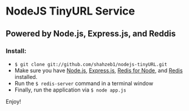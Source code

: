 # NodeJS TinyURL Service
##  Powered by Node.js, Express.js, and Reddis

### Install:
-   `$ git clone git://github.com/shahzeb1/nodejs-tinyURL.git`
-   Make sure you have [Node.js](http://nodejs.org/), [Express.js](http://expressjs.com/), [Redis for Node](https://github.com/mranney/node_redis), and [Redis](http://redis.io/download) installed.
-   Run the `$ redis-server` command in a terminal window
-   Finally, run the application via `$ node app.js`

Enjoy!